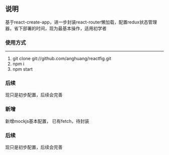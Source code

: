 ##  说明
基于react-create-app，进一步封装react-router懒加载，配置redux状态管理器，省下部署的时间，现为最基本操作，适用初学者

### 使用方式

------------


1. git clone git://github.com/anghuang/reactfig.git
2.  npm i
3.  npm start



### 后续

现只是初步配置，后续会完善
###  新增
新增mockjs基本配置，
已有fetch，待封装


### 后续

现只是初步配置，后续会完善
